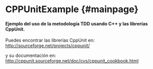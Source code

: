 CPPUnitExample     {#mainpage}
==============

#### Ejemplo del uso de la metodología TDD usando C++ y las librerías CppUnit.

Puedes encontrar las librerías CppUnit en: <br>
http://sourceforge.net/projects/cppunit/

y su documentación en: <br>
http://cppunit.sourceforge.net/doc/cvs/cppunit_cookbook.html

